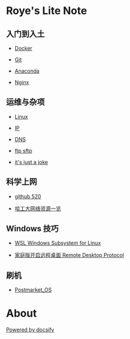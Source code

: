 # Roye's Lite Note

## 入门到入土

  * [Docker](/markdown/Docker.md)

  * [Git](/markdown/git.md)

  * [Anaconda](/markdown/conda.md)

  * [Nginx](/markdown/nginx.md)

## 运维与杂项

  * [Linux](/markdown/linux.md)

  * [IP](/markdown/ip.md)

  * [DNS](/markdown/dns.md)

  * [ftp sftp](/markdown/ftp_sftp.md)

  * [it's just a joke](/markdown/joke.md)  

## 科学上网

  * [github 520](/markdown/github520.md)

  * [哈工大网络资源一览](/markdown/hit-network-resources.md)

## Windows 技巧

  * [WSL Windows Subsystem for Linux](/markdown/WSL.md)

  * [家庭版开启远程桌面 Remote Desktop Protocol](/markdown/RDP.md)

## 刷机

  * [Postmarket_OS](/markdown/Postmarket_OS.md)


# About


[Powered by docsify](https://docsify.js.org/#/zh-cn/)

<!-- 
https://gitee.com/xi_roye/Notes

[Markdown Ref (from RUNOOB)](/markdown/Markdown_Reference.md)
Device: Redmi Note 4 (mido)  
OS: [Postmarket OS](https://postmarketos.org/) A real Linux distribution for phones  
Author: Roye -->

